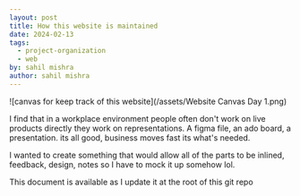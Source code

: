 ```yaml
---
layout: post
title: How this website is maintained
date: 2024-02-13
tags:
  - project-organization
  - web
by: sahil mishra
author: sahil mishra
---
```

![canvas for keep track of this website](/assets/Website Canvas Day 1.png)

I find that in a workplace environment people often don't work on live products directly they work on representations. A figma file, an ado board, a presentation. its all good, business moves fast its what's needed.

I wanted to create something that would allow all of the parts to be inlined, feedback, design, notes so I have to mock it up somehow lol.

This document is available as I update it at the root of this git repo